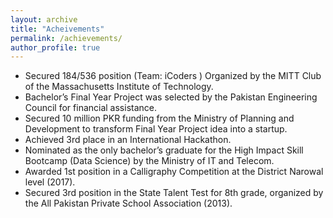 ```yaml
---
layout: archive
title: "Acheivements"
permalink: /achievements/
author_profile: true
---
```

* Secured 184/536 position (Team: iCoders ) Organized by the MITT Club of the Massachusetts Institute of Technology.
* Bachelor’s Final Year Project was selected by the Pakistan Engineering Council for financial assistance.
* Secured 10 million PKR funding from the Ministry of Planning and Development to transform Final Year Project idea into a startup.
* Achieved 3rd place in an International Hackathon.
* Nominated as the only bachelor’s graduate for the High Impact Skill Bootcamp (Data Science) by the Ministry of IT and Telecom.
* Awarded 1st position in a Calligraphy Competition at the District Narowal level (2017).
* Secured 3rd position in the State Talent Test for 8th grade, organized by the All Pakistan Private School Association (2013).
